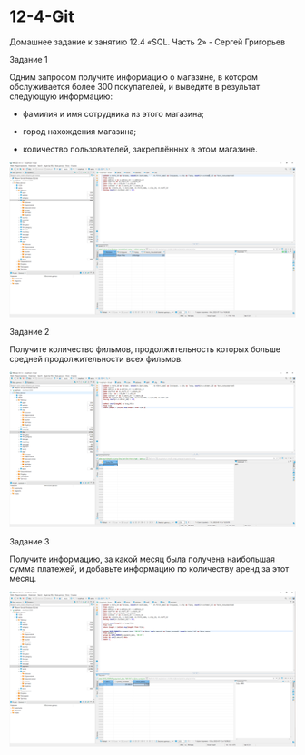 # 12-4-Git

Домашнее задание к занятию 12.4 «SQL. Часть 2» - Сергей Григорьев

Задание 1

Одним запросом получите информацию о магазине, в котором обслуживается более 300 покупателей, и выведите в результат следующую информацию:

- фамилия и имя сотрудника из этого магазина;

- город нахождения магазина;

- количество пользователей, закреплённых в этом магазине.

![1-1](https://github.com/SG-netology/12-4-Git/blob/main/1-1.png)

Задание 2

Получите количество фильмов, продолжительность которых больше средней продолжительности всех фильмов.

![2-1](https://github.com/SG-netology/12-4-Git/blob/main/2-1.png)

Задание 3

Получите информацию, за какой месяц была получена наибольшая сумма платежей, и добавьте информацию по количеству аренд за этот месяц.

![3-1](https://github.com/SG-netology/12-4-Git/blob/main/3-1.png)
